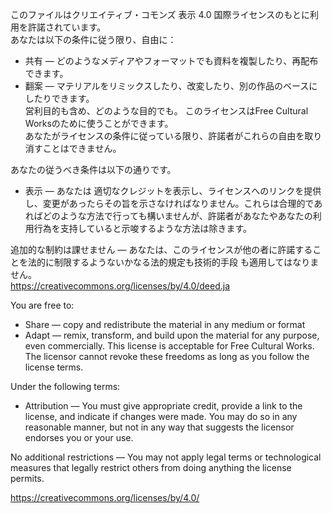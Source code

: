 このファイルはクリエイティブ・コモンズ 表示 4.0 国際ライセンスのもとに利用を許諾されています。	  
あなたは以下の条件に従う限り、自由に：  
- 共有 — どのようなメディアやフォーマットでも資料を複製したり、再配布できます。
- 翻案 — マテリアルをリミックスしたり、改変したり、別の作品のベースにしたりできます。  
営利目的も含め、どのような目的でも。
このライセンスはFree Cultural Worksのために使うことができます。  
あなたがライセンスの条件に従っている限り、許諾者がこれらの自由を取り消すことはできません。  

あなたの従うべき条件は以下の通りです。  
- 表示 — あなたは 適切なクレジットを表示し、ライセンスへのリンクを提供し、変更があったらその旨を示さなければなりません。これらは合理的であればどのような方法で行っても構いませんが、許諾者があなたやあなたの利用行為を支持していると示唆するような方法は除きます。

追加的な制約は課せません — あなたは、このライセンスが他の者に許諾することを法的に制限するようないかなる法的規定も技術的手段 も適用してはなりません。  
https://creativecommons.org/licenses/by/4.0/deed.ja

You are free to:
- Share — copy and redistribute the material in any medium or format
- Adapt — remix, transform, and build upon the material
for any purpose, even commercially.
This license is acceptable for Free Cultural Works.
The licensor cannot revoke these freedoms as long as you follow the license terms.

Under the following terms:
- Attribution — You must give appropriate credit, provide a link to the license, and indicate if changes were made. You may do so in any reasonable manner, but not in any way that suggests the licensor endorses you or your use.

No additional restrictions — You may not apply legal terms or technological measures that legally restrict others from doing anything the license permits.

https://creativecommons.org/licenses/by/4.0/
